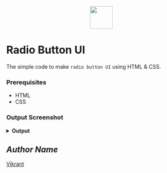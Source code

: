 <div align="center">
  <img height="60" src="https://user-images.githubusercontent.com/85709371/153715643-d0d2a5b8-3be9-41bc-9885-de1dc5808a20.png">
</div>

# Radio Button UI
The simple code to make `radio button UI` using HTML & CSS.

### Prerequisites
- HTML
- CSS

### Output Screenshot
<details><summary><b>Output</b></summary>
  <p align="center">
    <a href="Outputs/progress-bar.png"><img src="https://user-images.githubusercontent.com/85709371/148731396-3f486c79-b49d-4877-8a67-9a260793cb24.png" alt="progress-bar"></a>
  </p>
</details>

## *Author Name*
[Vikrant](https://github.com/vikrant-v28)
